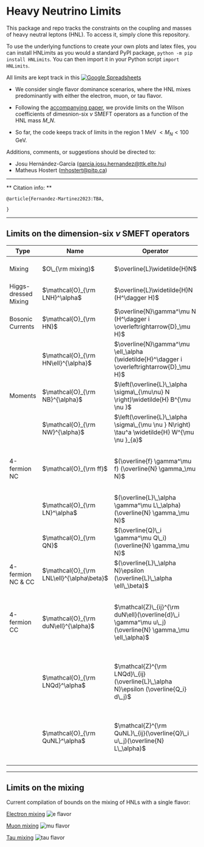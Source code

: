 # Heavy Neutrino Limits

This package and repo tracks the constraints on the coupling and masses of heavy neutral leptons (HNL). To access it, simply clone this repository. 

To use the underlying functions to create your own plots and latex files, you can install HNLimits as you would a standard PyPI package, ``python -m pip install HNLimits``. You can then import it in your Python script ``import HNLimits``.

All limits are kept track in this [![Google Spreadsheets](https://img.shields.io/badge/Google_Sheets-Database-brightgreen.svg)](https://docs.google.com/spreadsheets/d/1p_fslIlThKMOThGl4leporUsogq9TmgXwILntUZOscg/edit?usp=sharing)

* We consider single flavor dominance scenarios, where the HNL mixes predominantly with either the electron, muon, or tau flavor. 

* Following the [accompanying paper](www.arxiv.org/abs/XXXXXXX), we provide limits on the Wilson coefficients of dimesnion-six $\nu$ SMEFT operators as a function of the HNL mass $M\_{N}$.

* So far, the code keeps track of limits in the region 1 MeV $< M_{N} < 100$ GeV.

Additions, comments, or suggestions should be directed to:
* Josu Hernández-García (garcia.josu.hernandez@ttk.elte.hu)
* Matheus Hostert (mhostert@pitp.ca)

--- 
** Citation info: **

```
@article{Fernandez-Martinez2023:TBA, 

}
```
---
## Limits on the dimension-six $\nu$ SMEFT operators

| Type                 | Name                                      | Operator                                                                                              | Notebook                               | Figure                                                                                                                                                                                                                                                                                                                                                 |
|----------------------|-------------------------------------------|-------------------------------------------------------------------------------------------------------|----------------------------------------|--------------------------------------------------------------------------------------------------------------------------------------------------------------------------------------------------------------------------------------------------------------------------------------------------------------------------------------------------------|
| Mixing               | $O\_{\rm mixing}$                                        | $\overline{L}\widetilde{H}N$                                                                              | [``0_limits_mixing.ipynb``](https://github.com/mhostert/Heavy-Neutrino-Limits/blob/5299bb1705eb20c4d38e4fb784b0d79805d698b7/0_limits_mixing.ipynb)                     | [electron](https://github.com/mhostert/N-SMEFT-Limits/blob/main/plots/mixing/UeN_majorana.pdf)  <br />  [muon](https://github.com/mhostert/N-SMEFT-Limits/blob/main/plots/mixing/UmuN_majorana.pdf)  <br />  [tau](https://github.com/mhostert/N-SMEFT-Limits/blob/main/plots/mixing/UtauN_majorana.pdf) |
| Higgs-dressed Mixing | $\mathcal{O}_{\rm LNH}^\alpha$            | $\overline{L}\widetilde{H}N (H^\dagger H)$                                                                | [``1_NSMEFT_LHN.ipynb``]()                 | [electron]()  <br />  [muon]()  <br />  [tau]()                                                                                                                                                                                                                                                          |
| Bosonic Currents     | $\mathcal{O}_{\rm HN}$                    | $\overline{N}\gamma^\mu N (H^\dagger i \overleftrightarrow{D}_\mu H)$                                 | [``2_NSMEFT_bosonic_NC.ipynb``]()          | [Bosonic NC]()                                                                                                                                                                                                                                                                                                                                         |
|                      | $\mathcal{O}_{\rm HN\ell}^{\alpha}$       | $\overline{N}\gamma^\mu \ell_\alpha (\widetilde{H}^\dagger i \overleftrightarrow{D}_\mu H)$               | [``3_NSMEFT_bosonic_CC.ipynb``]()          | [Bosonic CC]()                                                                                                                                                                                                                                                                                                                                         |
| Moments              | $\mathcal{O}_{\rm NB}^{\alpha}$             | $\left(\overline{L}\_\alpha \sigma\_{\mu\nu} N \right)\widetilde{H} B^{\mu \nu }$                        | [``4_NSMEFT_moment_NB.ipynb``]()           | [Moment hypercharge]()                                                                                                                                                                                                                                                                                                                                 |
|                      | $\mathcal{O}_{\rm NW}^{\alpha}$             | $\left(\overline{L}\_\alpha \sigma\_{\mu \nu } N\right) \tau^a \widetilde{H} W^{\mu \nu }_{a}$               | [``5_NSMEFT_moment_NW.ipynb``]()           | [Moment W]()                                                                                                                                                                                                                                                                                                                                           |
| 4-fermion NC     | $\mathcal{O}_{\rm ff}$   | $(\overline{f} \gamma^\mu f) (\overline{N} \gamma_\mu N)$ | [``6_NSMEFT_4fermion_NC_ff_LN.ipynb``]()      | [4-fermion ee]()  <br /> [4-fermion uu]()  <br /> [4-fermion dd]()                                                                                                                                                                                                                                                                                                                            |
|                      | $\mathcal{O}_{\rm LN}^\alpha$             | $(\overline{L}\_\alpha \gamma^\mu L\_\alpha) (\overline{N} \gamma_\mu N)$                               | [``6_NSMEFT_4fermion_NC_ff_LN.ipynb``]()      | [4-fermion LN]()                                                                                                                                                                                                                                                                                                                                    |
|                      | $\mathcal{O}_{\rm QN}$                    | $(\overline{Q}\_i \gamma^\mu Q\_i) (\overline{N} \gamma_\mu N)$                | [``7_NSMEFT_4fermion_NC_QN.ipynb``]()      | [4-fermion QN]()                                                                                                                                                                                                                                                                                                                                    |
| 4-fermion NC & CC     | $\mathcal{O}_{\rm LNL\ell}^{\alpha\beta}$ | $(\overline{L}\_\alpha N)\epsilon (\overline{L}\_\alpha \ell\_\beta)$                                    | [``8_NSMEFT_4fermion_LNLell.ipynb``]()  | [4-fermion LNLell NC]()  <br />  [4-fermion LNLell CC]()                                                                                                                                                                                                                                                                                                                                |
| 4-fermion CC               | $\mathcal{O}_{\rm duN\ell}^{\alpha}$      | $\mathcal{Z}\_{ij}^{\rm duN\ell}(\overline{d}\_i \gamma^\mu u\_j) (\overline{N} \gamma_\mu \ell_\alpha)$ | [``9_NSMEFT_4fermion_CC_duNell.ipynb``]() | [4-fermion duNell: electron]() <br /> [4-fermion duNell: muon]() <br /> [4-fermion duNell: tau]() <br />                                                                                                                                                                                                                                                                                                                                |
|                      | $\mathcal{O}_{\rm LNQd}^\alpha$           | $\mathcal{Z}^{\rm LNQd}\_{ij} (\overline{L}\_\alpha N)\epsilon (\overline{Q_i} d\_j)$                    | [``10_NSMEFT_4fermion_CC_LNQd.ipynb``]()   | [4-fermion LNQd: electron]()  <br /> [4-fermion LNQd: muon]()  <br /> [4-fermion LNQd: tau]()  <br />                                                                                                                                                                                                                                                                                                                                |
|                      | $\mathcal{O}_{\rm QuNL}^\alpha$           | $\mathcal{Z}^{\rm QuNL}\_{ij}(\overline{Q}\_i u\_j)(\overline{N} L\_\alpha)$                              | [``11_NSMEFT_4fermion_CC_QuNL.ipynb``]()   | [4-fermion QuNL: electron]()   <br /> [4-fermion QuNL: muon]()   <br /> [4-fermion QuNL: tau]()   <br />                                                                                                                                                                                                                                                                                                                                 |


---
## Limits on the mixing

Current compilation of bounds on the mixing of HNLs with a single flavor:


[Electron mixing](https://raw.githubusercontent.com/mhostert/N-SMEFT-Limits/main/plots/mixing/UeN_majorana.png)
![e flavor](https://raw.githubusercontent.com/mhostert/N-SMEFT-Limits/main/plots/mixing/UeN_majorana.png)

[Muon mixing](https://raw.githubusercontent.com/mhostert/N-SMEFT-Limits/main/plots/mixing/UmuN_majorana.png)
![mu flavor](https://raw.githubusercontent.com/mhostert/N-SMEFT-Limits/main/plots/mixing/UmuN_majorana.png)

[Tau mixing](https://raw.githubusercontent.com/mhostert/N-SMEFT-Limits/main/plots/mixing/UtauN_majorana.png)
![tau flavor](https://raw.githubusercontent.com/mhostert/N-SMEFT-Limits/main/plots/mixing/UtauN_majorana.png)
